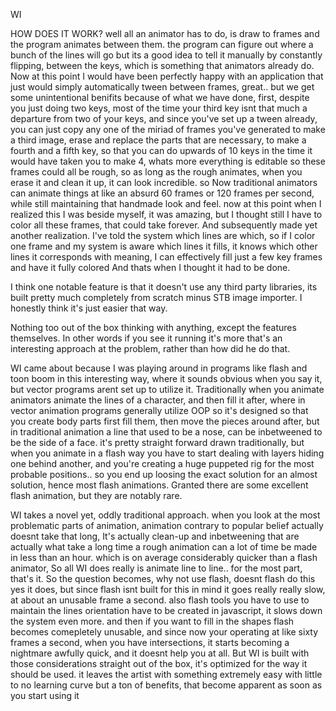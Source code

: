 WI



  HOW DOES IT WORK? well all an animator has to do, is draw to frames and the program animates between them. the program can figure out where a bunch of the lines will go but its a good
idea to tell it manually by constantly flipping, between the keys, which is something that animators already do. Now at this point I would have been perfectly happy with an application that just would simply
automatically tween between frames, great.. but we get some unintentional benifits because of what we have done, first, despite you just doing two keys, most of the time your third key isnt that much a departure
from two of your keys, and since you've set up a tween already, you can just copy any one of the miriad of frames you've generated to make a third image, erase and replace the parts that are necessary, to make a fourth
and a fifth key, so that you can do upwards of 10 keys in the time it would have taken you to make 4, whats more everything is editable so these frames could all be rough, so as long as the rough animates, when you
erase it and clean it up, it can look incredible. so Now traditional animators can animate things at like an absurd 60 frames or 120 frames per second, while still maintaining that handmade look and feel.
now at this point when I realized this I was beside myself, it was amazing, but I thought still I have to color all these frames, that could take forever. And subsequently made yet another realization. I've told 
the system which lines are which, so if I color one frame and my system is aware which lines it fills, it knows which other lines it corresponds with meaning, I can effectively fill just a few key frames and have it
fully colored And thats when I thought it had to be done.

I think one notable feature is that it doesn't use any third party libraries, its built pretty much completely from scratch minus STB image
importer. I honestly think it's just easier that way.

Nothing too out of the box thinking with anything, except the features themselves. In other words if you see it running it's more that's 
an interesting approach at the problem, rather than how did he do that.

WI came about because I was playing around in programs like flash and toon boom in this interesting way, where it
sounds obvious when you say it, but vector programs arent set up to utilize it. Traditionally when you animate animators animate the lines of a character, 
and then fill it after, where in vector animation programs generally utilize OOP so it's designed so that you create body parts first fill them, then move the 
pieces around after, but in traditional animation a line that used to be a nose, can be inbetweened to be the side of a face. it's pretty straight forward drawn
traditionally, but when you animate in a flash way you have to start dealing with layers hiding one behind another, and you're creating a huge puppeted rig for
the most probable positions.. so you end up loosing the exact solution for an almost solution, hence most flash animations. Granted there are some excellent flash
animation, but they are notably rare. 

WI takes a novel yet, oddly traditional approach. when you look at the most problematic parts of animation, animation contrary to popular belief actually doesnt take that long, It's
actually clean-up and inbetweening that are actually what take a long time a rough animation can a lot of time be made in less than an hour. which is on average considerably quicker
than a flash animator, So all WI does really is animate line to line.. for the most part, that's it. So the question becomes, why not use flash, doesnt flash do this
yes it does, but since flash isnt built for this in mind it goes really really slow, at about an unusable frame a second. also flash tools you have to use to maintain the lines orientation
have to be created in javascript, it slows down the system even more. and then if you want to fill in the shapes flash becomes comepletely unusable, and since now your operating at like sixty
frames a second, when you have intersections, it starts becoming a nightmare awfully quick, and it doesnt help you at all. But WI is built with those considerations straight out of the box, it's
optimized for the way it should be used. it leaves the artist with something extremely easy with little to no learning curve but a ton of benefits, that become apparent as soon as you start using it
